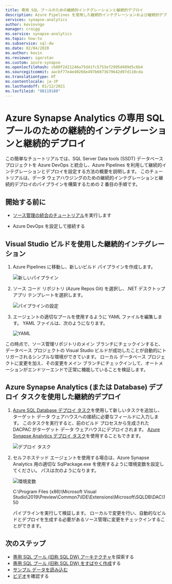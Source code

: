 ```yaml
---
title: 専用 SQL プールのための継続的インテグレーションと継続的デプロイ
description: Azure Pipelines を使用した継続的インテグレーションおよび継続的デプロイの組み込みサポートによって Azure Synapse Analytics の専用 SQL プールでエンタープライズ クラス データベースの DevOps エクスペリエンスを実現します。
services: synapse-analytics
author: kevinvngo
manager: craigg
ms.service: synapse-analytics
ms.topic: how-to
ms.subservice: sql-dw
ms.date: 02/04/2020
ms.author: kevin
ms.reviewer: igorstan
ms.custom: azure-synapse
ms.openlocfilehash: cb80f2d21246a75d41fc5753e72995d409d5c6b4
ms.sourcegitcommit: aacbf77e4e40266e497b6073679642d97d110cda
ms.translationtype: HT
ms.contentlocale: ja-JP
ms.lasthandoff: 01/12/2021
ms.locfileid: "98119188"
---
```

# <a name="continuous-integration-and-deployment-for-dedicated-sql-pool-in-azure-synapse-analytics"></a>Azure Synapse Analytics の専用 SQL プールのための継続的インテグレーションと継続的デプロイ

この簡単なチュートリアルでは、SQL Server Data tools (SSDT) データベース プロジェクトを Azure DevOps と統合し、Azure Pipelines を利用して継続的インテグレーションとデプロイを設定する方法の概要を説明します。 このチュートリアルは、データ ウェアハウジングのための継続的インテグレーションと継続的デプロイのパイプラインを構築するための 2 番目の手順です。

## <a name="before-you-begin"></a>開始する前に

- [ソース管理の統合のチュートリアル](sql-data-warehouse-source-control-integration.md)を実行します

- Azure DevOps を設定して接続する

## <a name="continuous-integration-with-visual-studio-build"></a>Visual Studio ビルドを使用した継続的インテグレーション

1. Azure Pipelines に移動し、新しいビルド パイプラインを作成します。

      ![新しいパイプライン](./media/sql-data-warehouse-continuous-integration-and-deployment/1-new-build-pipeline.png "新しいパイプライン")

2. ソース コード リポジトリ (Azure Repos Git) を選択し、.NET デスクトップ アプリ テンプレートを選択します。

      ![パイプラインの設定](./media/sql-data-warehouse-continuous-integration-and-deployment/2-pipeline-setup.png "パイプラインの設定")

3. エージェントの適切なプールを使用するように YAML ファイルを編集します。 YAML ファイルは、次のようになります。

      ![YAML](./media/sql-data-warehouse-continuous-integration-and-deployment/3-yaml-file.png "YAML")

この時点で、ソース管理リポジトリのメイン ブランチにチェックインすると、データベース プロジェクトの Visual Studio ビルドが成功したことが自動的にトリガーされるシンプルな環境ができています。 ローカル データベース プロジェクトに変更を加え、その変更をメイン ブランチにチェックインして、オートメーションがエンドツーエンドで正常に機能していることを検証します。

## <a name="continuous-deployment-with-the-azure-synapse-analytics-or-database-deployment-task"></a>Azure Synapse Analytics (または Database) デプロイ タスクを使用した継続的デプロイ

1. [Azure SQL Database デプロイ タスク](/azure/devops/pipelines/targets/azure-sqldb)を使用して新しいタスクを追加し、ターゲット データ ウェアハウスへの接続に必要なフィールドに入力します。 このタスクを実行すると、前のビルド プロセスから生成された DACPAC がターゲット データ ウェアハウスにデプロイされます。 [Azure Synapse Analytics デプロイ タスク](https://marketplace.visualstudio.com/items?itemName=ms-sql-dw.SQLDWDeployment)を使用することもできます。

      ![デプロイ タスク](./media/sql-data-warehouse-continuous-integration-and-deployment/4-deployment-task.png "デプロイ タスク")

2. セルフホステッド エージェントを使用する場合は、Azure Synapse Analytics 用の適切な SqlPackage.exe を使用するように環境変数を設定してください。 パスは次のようになります。

      ![環境変数](./media/sql-data-warehouse-continuous-integration-and-deployment/5-environment-variable-preview.png "環境変数")

   C:\Program Files (x86)\Microsoft Visual Studio\2019\Preview\Common7\IDE\Extensions\Microsoft\SQLDB\DAC\150  

   パイプラインを実行して検証します。 ローカルで変更を行い、自動的なビルドとデプロイを生成する必要があるソース管理に変更をチェックインすることができます。

## <a name="next-steps"></a>次のステップ

- [専用 SQL プール (旧称 SQL DW) アーキテクチャ](massively-parallel-processing-mpp-architecture.md)を探索する
- [専用 SQL プール (旧称 SQL DW) をすばやく作成](create-data-warehouse-portal.md)する
- [サンプル データを読み込む](./load-data-from-azure-blob-storage-using-copy.md)
- [ビデオ](sql-data-warehouse-videos.md)を確認する